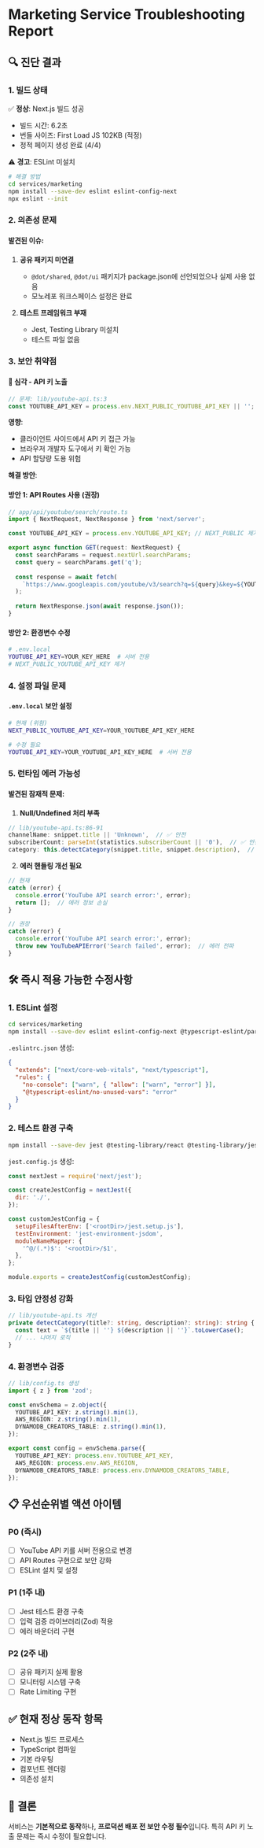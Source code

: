 # Marketing Service Troubleshooting Report

## 🔍 진단 결과

### 1. 빌드 상태
✅ **정상**: Next.js 빌드 성공
- 빌드 시간: 6.2초
- 번들 사이즈: First Load JS 102KB (적정)
- 정적 페이지 생성 완료 (4/4)

⚠️ **경고**: ESLint 미설치
```bash
# 해결 방법
cd services/marketing
npm install --save-dev eslint eslint-config-next
npx eslint --init
```

### 2. 의존성 문제

#### 발견된 이슈:
1. **공유 패키지 미연결**
   - `@dot/shared`, `@dot/ui` 패키지가 package.json에 선언되었으나 실제 사용 없음
   - 모노레포 워크스페이스 설정은 완료

2. **테스트 프레임워크 부재**
   - Jest, Testing Library 미설치
   - 테스트 파일 없음

### 3. 보안 취약점

#### 🔴 **심각 - API 키 노출**
```typescript
// 문제: lib/youtube-api.ts:3
const YOUTUBE_API_KEY = process.env.NEXT_PUBLIC_YOUTUBE_API_KEY || '';
```

**영향**: 
- 클라이언트 사이드에서 API 키 접근 가능
- 브라우저 개발자 도구에서 키 확인 가능
- API 할당량 도용 위험

**해결 방안**:

#### 방안 1: API Routes 사용 (권장)
```typescript
// app/api/youtube/search/route.ts
import { NextRequest, NextResponse } from 'next/server';

const YOUTUBE_API_KEY = process.env.YOUTUBE_API_KEY; // NEXT_PUBLIC 제거

export async function GET(request: NextRequest) {
  const searchParams = request.nextUrl.searchParams;
  const query = searchParams.get('q');
  
  const response = await fetch(
    `https://www.googleapis.com/youtube/v3/search?q=${query}&key=${YOUTUBE_API_KEY}`
  );
  
  return NextResponse.json(await response.json());
}
```

#### 방안 2: 환경변수 수정
```bash
# .env.local
YOUTUBE_API_KEY=YOUR_KEY_HERE  # 서버 전용
# NEXT_PUBLIC_YOUTUBE_API_KEY 제거
```

### 4. 설정 파일 문제

#### `.env.local` 보안 설정
```bash
# 현재 (위험)
NEXT_PUBLIC_YOUTUBE_API_KEY=YOUR_YOUTUBE_API_KEY_HERE

# 수정 필요
YOUTUBE_API_KEY=YOUR_YOUTUBE_API_KEY_HERE  # 서버 전용
```

### 5. 런타임 에러 가능성

#### 발견된 잠재적 문제:

1. **Null/Undefined 처리 부족**
```typescript
// lib/youtube-api.ts:86-91
channelName: snippet.title || 'Unknown',  // ✅ 안전
subscriberCount: parseInt(statistics.subscriberCount || '0'),  // ✅ 안전
category: this.detectCategory(snippet.title, snippet.description),  // ⚠️ description이 undefined일 수 있음
```

2. **에러 핸들링 개선 필요**
```typescript
// 현재
catch (error) {
  console.error('YouTube API search error:', error);
  return [];  // 에러 정보 손실
}

// 권장
catch (error) {
  console.error('YouTube API search error:', error);
  throw new YouTubeAPIError('Search failed', error);  // 에러 전파
}
```

## 🛠️ 즉시 적용 가능한 수정사항

### 1. ESLint 설정
```bash
cd services/marketing
npm install --save-dev eslint eslint-config-next @typescript-eslint/parser @typescript-eslint/eslint-plugin
```

`.eslintrc.json` 생성:
```json
{
  "extends": ["next/core-web-vitals", "next/typescript"],
  "rules": {
    "no-console": ["warn", { "allow": ["warn", "error"] }],
    "@typescript-eslint/no-unused-vars": "error"
  }
}
```

### 2. 테스트 환경 구축
```bash
npm install --save-dev jest @testing-library/react @testing-library/jest-dom jest-environment-jsdom
```

`jest.config.js` 생성:
```javascript
const nextJest = require('next/jest');

const createJestConfig = nextJest({
  dir: './',
});

const customJestConfig = {
  setupFilesAfterEnv: ['<rootDir>/jest.setup.js'],
  testEnvironment: 'jest-environment-jsdom',
  moduleNameMapper: {
    '^@/(.*)$': '<rootDir>/$1',
  },
};

module.exports = createJestConfig(customJestConfig);
```

### 3. 타입 안정성 강화
```typescript
// lib/youtube-api.ts 개선
private detectCategory(title?: string, description?: string): string {
  const text = `${title || ''} ${description || ''}`.toLowerCase();
  // ... 나머지 로직
}
```

### 4. 환경변수 검증
```typescript
// lib/config.ts 생성
import { z } from 'zod';

const envSchema = z.object({
  YOUTUBE_API_KEY: z.string().min(1),
  AWS_REGION: z.string().min(1),
  DYNAMODB_CREATORS_TABLE: z.string().min(1),
});

export const config = envSchema.parse({
  YOUTUBE_API_KEY: process.env.YOUTUBE_API_KEY,
  AWS_REGION: process.env.AWS_REGION,
  DYNAMODB_CREATORS_TABLE: process.env.DYNAMODB_CREATORS_TABLE,
});
```

## 📋 우선순위별 액션 아이템

### P0 (즉시)
- [ ] YouTube API 키를 서버 전용으로 변경
- [ ] API Routes 구현으로 보안 강화
- [ ] ESLint 설치 및 설정

### P1 (1주 내)
- [ ] Jest 테스트 환경 구축
- [ ] 입력 검증 라이브러리(Zod) 적용
- [ ] 에러 바운더리 구현

### P2 (2주 내)
- [ ] 공유 패키지 실제 활용
- [ ] 모니터링 시스템 구축
- [ ] Rate Limiting 구현

## ✅ 현재 정상 동작 항목
- Next.js 빌드 프로세스
- TypeScript 컴파일
- 기본 라우팅
- 컴포넌트 렌더링
- 의존성 설치

## 🎯 결론
서비스는 **기본적으로 동작**하나, **프로덕션 배포 전 보안 수정 필수**입니다.
특히 API 키 노출 문제는 즉시 수정이 필요합니다.